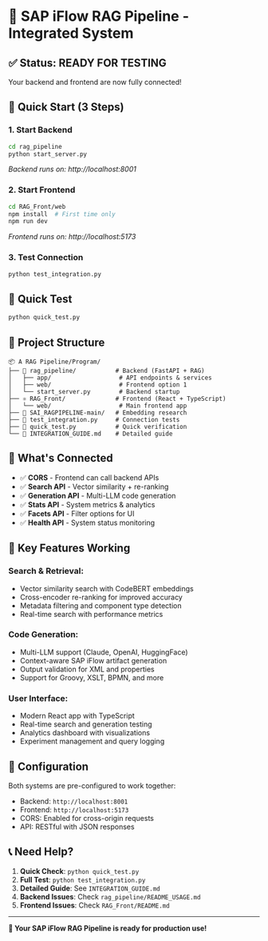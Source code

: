# 🚀 SAP iFlow RAG Pipeline - Integrated System

## ✅ **Status: READY FOR TESTING**

Your backend and frontend are now fully connected! 

## 🎯 **Quick Start (3 Steps)**

### 1. Start Backend
```bash
cd rag_pipeline
python start_server.py
```
*Backend runs on: http://localhost:8001*

### 2. Start Frontend  
```bash
cd RAG_Front/web
npm install  # First time only
npm run dev
```
*Frontend runs on: http://localhost:5173*

### 3. Test Connection
```bash
python test_integration.py
```

## 🧪 **Quick Test**
```bash
python quick_test.py
```

## 📁 **Project Structure**

```
📦 A RAG Pipeline/Program/
├── 🔧 rag_pipeline/           # Backend (FastAPI + RAG)
│   ├── app/                   # API endpoints & services
│   ├── web/                   # Frontend option 1
│   └── start_server.py        # Backend startup
├── ⚛️ RAG_Front/              # Frontend (React + TypeScript)
│   └── web/                   # Main frontend app
├── 🔬 SAI_RAGPIPELINE-main/   # Embedding research
├── 🧪 test_integration.py     # Connection tests
├── 🚀 quick_test.py           # Quick verification
└── 📖 INTEGRATION_GUIDE.md    # Detailed guide
```

## 🔗 **What's Connected**

- ✅ **CORS** - Frontend can call backend APIs
- ✅ **Search API** - Vector similarity + re-ranking
- ✅ **Generation API** - Multi-LLM code generation  
- ✅ **Stats API** - System metrics & analytics
- ✅ **Facets API** - Filter options for UI
- ✅ **Health API** - System status monitoring

## 🎯 **Key Features Working**

### Search & Retrieval:
- Vector similarity search with CodeBERT embeddings
- Cross-encoder re-ranking for improved accuracy
- Metadata filtering and component type detection
- Real-time search with performance metrics

### Code Generation:
- Multi-LLM support (Claude, OpenAI, HuggingFace)
- Context-aware SAP iFlow artifact generation
- Output validation for XML and properties
- Support for Groovy, XSLT, BPMN, and more

### User Interface:
- Modern React app with TypeScript
- Real-time search and generation testing
- Analytics dashboard with visualizations
- Experiment management and query logging

## 🔧 **Configuration**

Both systems are pre-configured to work together:
- Backend: `http://localhost:8001`
- Frontend: `http://localhost:5173`
- CORS: Enabled for cross-origin requests
- API: RESTful with JSON responses

## 📞 **Need Help?**

1. **Quick Check**: `python quick_test.py`
2. **Full Test**: `python test_integration.py`  
3. **Detailed Guide**: See `INTEGRATION_GUIDE.md`
4. **Backend Issues**: Check `rag_pipeline/README_USAGE.md`
5. **Frontend Issues**: Check `RAG_Front/README.md`

---

**🎉 Your SAP iFlow RAG Pipeline is ready for production use!**
